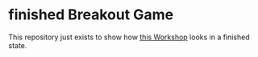 # finished Breakout Game

This repository just exists to show how [this Workshop](https://github.com/CodingClubs-Berlin/BreakoutGame-CodingClub) looks in a finished state.
